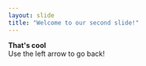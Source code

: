 ```yaml
---
layout: slide
title: "Welcome to our second slide!"
---
```

**That's cool**  
Use the left arrow to go back!
